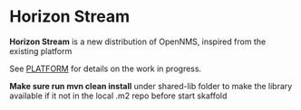 # Horizon Stream

**Horizon Stream** is a new distribution of OpenNMS, inspired from the existing platform

See [PLATFORM](platform/README.md) for details on the work in progress.

**Make sure run mvn clean install** under shared-lib folder to make the library available if it not in the local .m2 repo before start skaffold
